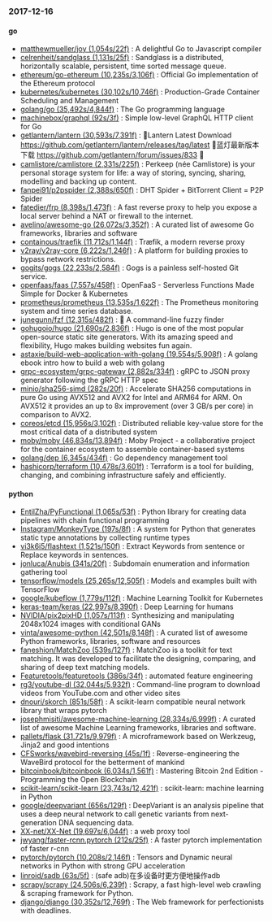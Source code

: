 ### 2017-12-16

#### go
* [matthewmueller/joy (1,054s/22f)](https://github.com/matthewmueller/joy) : A delightful Go to Javascript compiler
* [celrenheit/sandglass (1,131s/25f)](https://github.com/celrenheit/sandglass) : Sandglass is a distributed, horizontally scalable, persistent, time sorted message queue.
* [ethereum/go-ethereum (10,235s/3,106f)](https://github.com/ethereum/go-ethereum) : Official Go implementation of the Ethereum protocol
* [kubernetes/kubernetes (30,102s/10,746f)](https://github.com/kubernetes/kubernetes) : Production-Grade Container Scheduling and Management
* [golang/go (35,492s/4,844f)](https://github.com/golang/go) : The Go programming language
* [machinebox/graphql (92s/3f)](https://github.com/machinebox/graphql) : Simple low-level GraphQL HTTP client for Go
* [getlantern/lantern (30,593s/7,391f)](https://github.com/getlantern/lantern) : 🔴Lantern Latest Download https://github.com/getlantern/lantern/releases/tag/latest 🔴蓝灯最新版本下载 https://github.com/getlantern/forum/issues/833 🔴
* [camlistore/camlistore (2,331s/225f)](https://github.com/camlistore/camlistore) : Perkeep (née Camlistore) is your personal storage system for life: a way of storing, syncing, sharing, modelling and backing up content.
* [fanpei91/p2pspider (2,388s/650f)](https://github.com/fanpei91/p2pspider) : DHT Spider + BitTorrent Client = P2P Spider
* [fatedier/frp (8,398s/1,473f)](https://github.com/fatedier/frp) : A fast reverse proxy to help you expose a local server behind a NAT or firewall to the internet.
* [avelino/awesome-go (26,072s/3,352f)](https://github.com/avelino/awesome-go) : A curated list of awesome Go frameworks, libraries and software
* [containous/traefik (11,712s/1,144f)](https://github.com/containous/traefik) : Træfik, a modern reverse proxy
* [v2ray/v2ray-core (6,222s/1,246f)](https://github.com/v2ray/v2ray-core) : A platform for building proxies to bypass network restrictions.
* [gogits/gogs (22,233s/2,584f)](https://github.com/gogits/gogs) : Gogs is a painless self-hosted Git service.
* [openfaas/faas (7,557s/458f)](https://github.com/openfaas/faas) : OpenFaaS - Serverless Functions Made Simple for Docker & Kubernetes
* [prometheus/prometheus (13,535s/1,622f)](https://github.com/prometheus/prometheus) : The Prometheus monitoring system and time series database.
* [junegunn/fzf (12,315s/482f)](https://github.com/junegunn/fzf) : 🌸 A command-line fuzzy finder
* [gohugoio/hugo (21,690s/2,836f)](https://github.com/gohugoio/hugo) : Hugo is one of the most popular open-source static site generators. With its amazing speed and flexibility, Hugo makes building websites fun again.
* [astaxie/build-web-application-with-golang (19,554s/5,908f)](https://github.com/astaxie/build-web-application-with-golang) : A golang ebook intro how to build a web with golang
* [grpc-ecosystem/grpc-gateway (2,882s/334f)](https://github.com/grpc-ecosystem/grpc-gateway) : gRPC to JSON proxy generator following the gRPC HTTP spec
* [minio/sha256-simd (282s/20f)](https://github.com/minio/sha256-simd) : Accelerate SHA256 computations in pure Go using AVX512 and AVX2 for Intel and ARM64 for ARM. On AVX512 it provides an up to 8x improvement (over 3 GB/s per core) in comparison to AVX2.
* [coreos/etcd (15,956s/3,102f)](https://github.com/coreos/etcd) : Distributed reliable key-value store for the most critical data of a distributed system
* [moby/moby (46,834s/13,894f)](https://github.com/moby/moby) : Moby Project - a collaborative project for the container ecosystem to assemble container-based systems
* [golang/dep (6,345s/434f)](https://github.com/golang/dep) : Go dependency management tool
* [hashicorp/terraform (10,478s/3,601f)](https://github.com/hashicorp/terraform) : Terraform is a tool for building, changing, and combining infrastructure safely and efficiently.

#### python
* [EntilZha/PyFunctional (1,065s/53f)](https://github.com/EntilZha/PyFunctional) : Python library for creating data pipelines with chain functional programming
* [Instagram/MonkeyType (197s/8f)](https://github.com/Instagram/MonkeyType) : A system for Python that generates static type annotations by collecting runtime types
* [vi3k6i5/flashtext (1,521s/150f)](https://github.com/vi3k6i5/flashtext) : Extract Keywords from sentence or Replace keywords in sentences.
* [jonluca/Anubis (341s/20f)](https://github.com/jonluca/Anubis) : Subdomain enumeration and information gathering tool
* [tensorflow/models (25,265s/12,505f)](https://github.com/tensorflow/models) : Models and examples built with TensorFlow
* [google/kubeflow (1,779s/112f)](https://github.com/google/kubeflow) : Machine Learning Toolkit for Kubernetes
* [keras-team/keras (22,997s/8,390f)](https://github.com/keras-team/keras) : Deep Learning for humans
* [NVIDIA/pix2pixHD (1,057s/113f)](https://github.com/NVIDIA/pix2pixHD) : Synthesizing and manipulating 2048x1024 images with conditional GANs
* [vinta/awesome-python (42,501s/8,148f)](https://github.com/vinta/awesome-python) : A curated list of awesome Python frameworks, libraries, software and resources
* [faneshion/MatchZoo (539s/127f)](https://github.com/faneshion/MatchZoo) : MatchZoo is a toolkit for text matching. It was developed to facilitate the designing, comparing, and sharing of deep text matching models.
* [Featuretools/featuretools (386s/34f)](https://github.com/Featuretools/featuretools) : automated feature engineering
* [rg3/youtube-dl (32,044s/5,932f)](https://github.com/rg3/youtube-dl) : Command-line program to download videos from YouTube.com and other video sites
* [dnouri/skorch (851s/58f)](https://github.com/dnouri/skorch) : A scikit-learn compatible neural network library that wraps pytorch
* [josephmisiti/awesome-machine-learning (28,334s/6,999f)](https://github.com/josephmisiti/awesome-machine-learning) : A curated list of awesome Machine Learning frameworks, libraries and software.
* [pallets/flask (31,721s/9,979f)](https://github.com/pallets/flask) : A microframework based on Werkzeug, Jinja2 and good intentions
* [CFSworks/wavebird-reversing (45s/1f)](https://github.com/CFSworks/wavebird-reversing) : Reverse-engineering the WaveBird protocol for the betterment of mankind
* [bitcoinbook/bitcoinbook (6,034s/1,561f)](https://github.com/bitcoinbook/bitcoinbook) : Mastering Bitcoin 2nd Edition - Programming the Open Blockchain
* [scikit-learn/scikit-learn (23,743s/12,421f)](https://github.com/scikit-learn/scikit-learn) : scikit-learn: machine learning in Python
* [google/deepvariant (656s/129f)](https://github.com/google/deepvariant) : DeepVariant is an analysis pipeline that uses a deep neural network to call genetic variants from next-generation DNA sequencing data.
* [XX-net/XX-Net (19,697s/6,044f)](https://github.com/XX-net/XX-Net) : a web proxy tool
* [jwyang/faster-rcnn.pytorch (212s/25f)](https://github.com/jwyang/faster-rcnn.pytorch) : A faster pytorch implementation of faster r-cnn
* [pytorch/pytorch (10,208s/2,146f)](https://github.com/pytorch/pytorch) : Tensors and Dynamic neural networks in Python with strong GPU acceleration
* [linroid/sadb (63s/5f)](https://github.com/linroid/sadb) : (safe adb)在多设备时更方便地操作adb
* [scrapy/scrapy (24,506s/6,239f)](https://github.com/scrapy/scrapy) : Scrapy, a fast high-level web crawling & scraping framework for Python.
* [django/django (30,352s/12,769f)](https://github.com/django/django) : The Web framework for perfectionists with deadlines.
